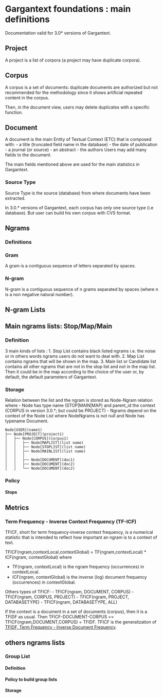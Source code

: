 # Gargantext foundations : main definitions

Documentation valid for 3.0\* versions of Gargantext.

## Project
A project is a list of corpora (a project may have duplicate corpora).

## Corpus
A corpus is a set of documents: duplicate documents are authorized but
not recommended for the methodology since it shows artificial repeated content in the corpus. 

Then, in the document view, users may delete duplicates with a specific
function.

## Document
A document is the main Entity of Textual Context (ETC) that is composed with:
    - a title (truncated field name in the database)
    - the date of publication
    - a journal (or source)
    - an abstract
    - the authors
Users may add many fields to the document.

The main fields mentioned above are used for the main statistics in Gargantext.


### Source Type
Source Type is the source (database) from where documents have been
extracted. 

In 3.0.\* versions of Gargantext, each corpus has only one source type
(i.e database). But user can build his own corpus with CVS format.


## Ngrams

### Definitions

### Gram 
A gram is a contiguous sequence of letters separated by spaces.

### N-gram
N-gram is a contiguous sequence of n grams separated by spaces (where n
is a non negative natural number).


## N-gram Lists


## Main ngrams lists: Stop/Map/Main

### Definition

3 main kinds of lists :
    1. Stop List contains black listed ngrams i.e. the noise or in others words ngrams users do not want to deal with.
    2. Map List contains ngrams that will be shown in the map.
    3. Main list or Candidate list contains all other ngrams that are not in the stop list and not in the map list. Then it could be in the map according to the choice of the user or, by default, the default parameters of Gargantext.

### Storage

Relation between the list and the ngram is stored as Node-Ngram
relation where
    - Node has type name (STOP|MAIN|MAP) and parent_id the context
      (CORPUS in version 3.0.*; but could be PROJECT)
    - Ngrams depend on the context of the Node List where NodeNgrams is
      not null and Node has typename Document.


    Node[USER](name1)
    ├── Node[PROJECT](project1)
    │   ├── Node[CORPUS](corpus1)
    │   │   ├── Node[MAPLIST](list name)
    │   │   ├── Node[STOPLIST](list name)
    │   │   ├── Node[MAINLIST](list name)
    │   │   │  
    │   │   ├── Node[DOCUMENT](doc1)
    │   │   ├── Node[DOCUMENT](doc2)
    │   │   └── Node[DOCUMENT](doc2)


### Policy


#### Stops



## Metrics

### Term Frequency - Inverse Context Frequency (TF-ICF)

TFICF, short for term frequency-inverse context frequency, is a numerical
statistic that is intended to reflect how important an ngram is to a
context of text.

TFICF(ngram,contextLocal,contextGlobal) = TF(ngram,contextLocal) \* ICF(ngram, contextGlobal)
where
 * TF(ngram, contextLocal) is the ngram frequency (occurrences) in contextLocal.
 * ICF(ngram, contextGlobal) is the inverse (log) document frequency (occurrences) in contextGlobal.


Others types of TFICF:
    - TFICF(ngram, DOCUMENT, CORPUS)
    - TFICF(ngram, CORPUS, PROJECT)
    - TFICF(ngram, PROJECT, DATABASETYPE)
    - TFICF(ngram, DATABASETYPE, ALL)


If the context is a document in a set of documents (corpus), then it is a TFIDF as usual. 
Then TFICF-DOCUMENT-CORPUS == TFICF(ngram,DOCUMENT,CORPUS) = TFIDF.
TFICF is the generalization of [TFIDF, Term Frequency - Inverse Document Frequency](https://en.wikipedia.org/wiki/Tf%E2%80%93idf).



## others ngrams lists

### Group List



#### Definition
#### Policy to build group lists
#### Storage





